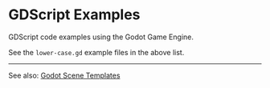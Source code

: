 # GDScript Examples

GDScript code examples using the Godot Game Engine.

See the `lower-case.gd` example files in the above list.

---
See also: [Godot Scene Templates](https://github.com/andrew-wilkes/godot-scene-templates)
